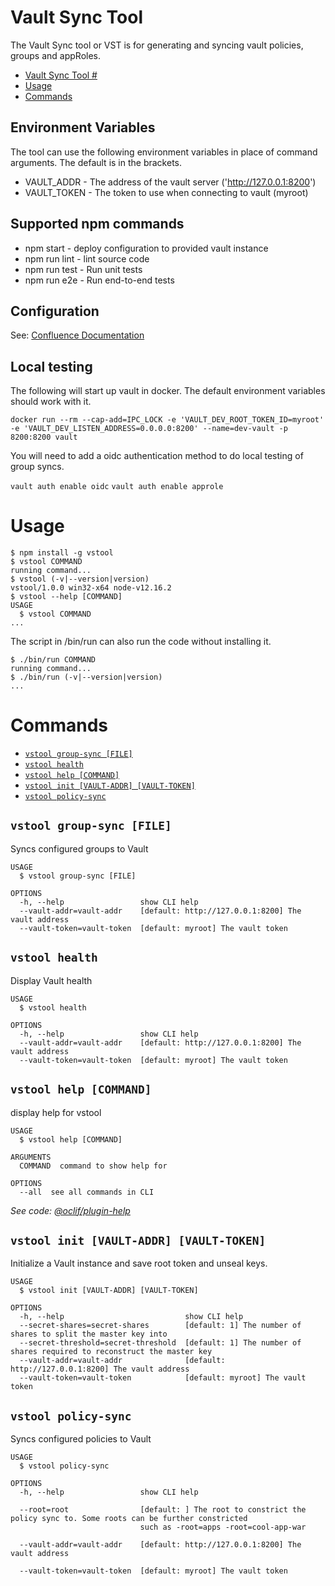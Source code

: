 # Vault Sync Tool #

The Vault Sync tool or VST is for generating and syncing vault policies, groups and appRoles.


<!-- toc -->
* [Vault Sync Tool #](#vault-sync-tool-)
* [Usage](#usage)
* [Commands](#commands)
<!-- tocstop -->

## Environment Variables

The tool can use the following environment variables in place of command arguments. The default is in the brackets.

* VAULT_ADDR - The address of the vault server ('http://127.0.0.1:8200')
* VAULT_TOKEN - The token to use when connecting to vault (myroot)

## Supported npm commands

* npm start - deploy configuration to provided vault instance
* npm run lint - lint source code
* npm run test - Run unit tests
* npm run e2e - Run end-to-end tests

## Configuration

See: [Confluence Documentation](https://apps.nrs.gov.bc.ca/int/confluence/x/m4FvBQ)

## Local testing

The following will start up vault in docker. The default environment variables should work with it.

`docker run --rm --cap-add=IPC_LOCK -e 'VAULT_DEV_ROOT_TOKEN_ID=myroot' -e 'VAULT_DEV_LISTEN_ADDRESS=0.0.0.0:8200' --name=dev-vault -p 8200:8200 vault`

You will need to add a oidc authentication method to do local testing of group syncs.

`vault auth enable oidc`
`vault auth enable approle`

# Usage
<!-- usage -->
```sh-session
$ npm install -g vstool
$ vstool COMMAND
running command...
$ vstool (-v|--version|version)
vstool/1.0.0 win32-x64 node-v12.16.2
$ vstool --help [COMMAND]
USAGE
  $ vstool COMMAND
...
```
<!-- usagestop -->

The script in /bin/run can also run the code without installing it.

```sh-session
$ ./bin/run COMMAND
running command...
$ ./bin/run (-v|--version|version)
...
```

# Commands
<!-- commands -->
* [`vstool group-sync [FILE]`](#vstool-group-sync-file)
* [`vstool health`](#vstool-health)
* [`vstool help [COMMAND]`](#vstool-help-command)
* [`vstool init [VAULT-ADDR] [VAULT-TOKEN]`](#vstool-init-vault-addr-vault-token)
* [`vstool policy-sync`](#vstool-policy-sync)

## `vstool group-sync [FILE]`

Syncs configured groups to Vault

```
USAGE
  $ vstool group-sync [FILE]

OPTIONS
  -h, --help                 show CLI help
  --vault-addr=vault-addr    [default: http://127.0.0.1:8200] The vault address
  --vault-token=vault-token  [default: myroot] The vault token
```

## `vstool health`

Display Vault health

```
USAGE
  $ vstool health

OPTIONS
  -h, --help                 show CLI help
  --vault-addr=vault-addr    [default: http://127.0.0.1:8200] The vault address
  --vault-token=vault-token  [default: myroot] The vault token
```

## `vstool help [COMMAND]`

display help for vstool

```
USAGE
  $ vstool help [COMMAND]

ARGUMENTS
  COMMAND  command to show help for

OPTIONS
  --all  see all commands in CLI
```

_See code: [@oclif/plugin-help](https://github.com/oclif/plugin-help/blob/v3.2.2/src/commands/help.ts)_

## `vstool init [VAULT-ADDR] [VAULT-TOKEN]`

Initialize a Vault instance and save root token and unseal keys.

```
USAGE
  $ vstool init [VAULT-ADDR] [VAULT-TOKEN]

OPTIONS
  -h, --help                           show CLI help
  --secret-shares=secret-shares        [default: 1] The number of shares to split the master key into
  --secret-threshold=secret-threshold  [default: 1] The number of shares required to reconstruct the master key
  --vault-addr=vault-addr              [default: http://127.0.0.1:8200] The vault address
  --vault-token=vault-token            [default: myroot] The vault token
```

## `vstool policy-sync`

Syncs configured policies to Vault

```
USAGE
  $ vstool policy-sync

OPTIONS
  -h, --help                 show CLI help

  --root=root                [default: ] The root to constrict the policy sync to. Some roots can be further constricted
                             such as -root=apps -root=cool-app-war

  --vault-addr=vault-addr    [default: http://127.0.0.1:8200] The vault address

  --vault-token=vault-token  [default: myroot] The vault token
```
<!-- commandsstop -->
